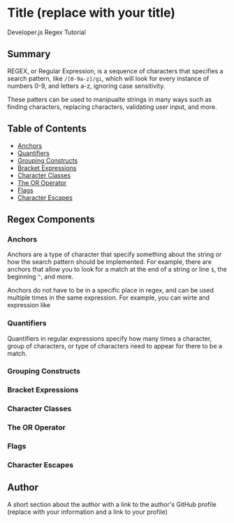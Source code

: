 # Title (replace with your title)

Developer.js Regex Tutorial

## Summary

<!-- Briefly summarize the regex you will be describing and what you will explain. Include a code snippet of the regex. Replace this text with your summary. -->

REGEX, or Regular Expression, is a sequence of characters that specifies a search pattern, 
like  ``` /[0-9a-z]/gi ```, which will look for every instance of numbers 0-9, and letters a-z, ignoring case sensitivity.

These patters can be used to manipualte strings in many ways such as finding characters, replacing characters, validating user input, and more. 

## Table of Contents

- [Anchors](#anchors)
- [Quantifiers](#quantifiers)
- [Grouping Constructs](#grouping-constructs)
- [Bracket Expressions](#bracket-expressions)
- [Character Classes](#character-classes)
- [The OR Operator](#the-or-operator)
- [Flags](#flags)
- [Character Escapes](#character-escapes)

## Regex Components

### Anchors
Anchors are a type of character that specify something about the string or how the search pattern should be implemented. For example, there are anchors that allow you to look for a match at the end of a string or line ``` $ ```, the beginning ``` ^ ```, and more.

Anchors do not have to be in a specific place in regex, and can be used multiple times in the same expression. For example, you can wirte and expression like 

### Quantifiers
Quantifiers in regular expressions specify how many times a character, group of characters, or type of characters need to appear for there to be a match.  


### Grouping Constructs

### Bracket Expressions

### Character Classes

### The OR Operator

### Flags

### Character Escapes

## Author

A short section about the author with a link to the author's GitHub profile (replace with your information and a link to your profile)
